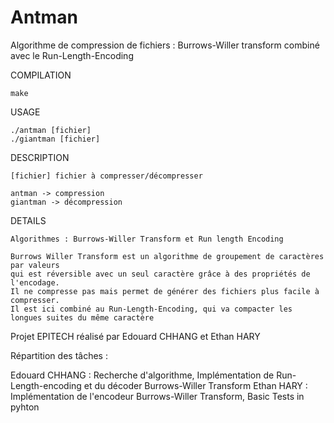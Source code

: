 # Antman
Algorithme de compression de fichiers : Burrows-Willer transform combiné avec le Run-Length-Encoding

COMPILATION

    make

USAGE

    ./antman [fichier]
    ./giantman [fichier]

DESCRIPTION

    [fichier] fichier à compresser/décompresser

    antman -> compression
    giantman -> décompression

DETAILS

    Algorithmes : Burrows-Willer Transform et Run length Encoding
    
    Burrows Willer Transform est un algorithme de groupement de caractères par valeurs
    qui est réversible avec un seul caractère grâce à des propriétés de l'encodage.
    Il ne compresse pas mais permet de générer des fichiers plus facile à compresser.
    Il est ici combiné au Run-Length-Encoding, qui va compacter les longues suites du même caractère

Projet EPITECH réalisé par Edouard CHHANG et Ethan HARY

Répartition des tâches :

Edouard CHHANG : Recherche d'algorithme, Implémentation de Run-Length-encoding et du décoder Burrows-Willer Transform
Ethan HARY : Implémentation de l'encodeur Burrows-Willer Transform, Basic Tests in pyhton
